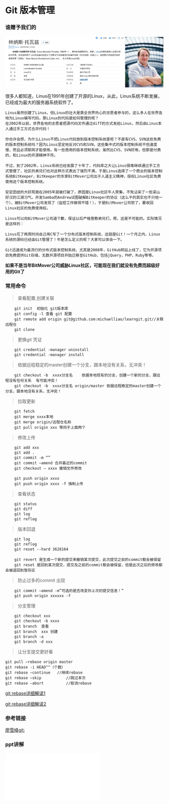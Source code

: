# Git 版本管理

### 谁赠予我们的
![git之父](./img/1.jpg)

很多人都知道，Linus在1991年创建了开源的Linux，从此，Linux系统不断发展，已经成为最大的服务器系统软件了。

    Linus虽然创建了Linux，但Linux的壮大是靠全世界热心的志愿者参与的，这么多人在世界各地为Linux编写代码，那Linux的代码是如何管理的呢？
    在2002年以前，世界各地的志愿者把源代码文件通过diff的方式发给Linus，然后由Linus本人通过手工方式合并代码！

    你也许会想，为什么Linus不把Linux代码放到版本控制系统里呢？不是有CVS、SVN这些免费的版本控制系统吗？因为Linus坚定地反对CVS和SVN，这些集中式的版本控制系统不但速度慢，而且必须联网才能使用。有一些商用的版本控制系统，虽然比CVS、SVN好用，但那是付费的，和Linux的开源精神不符。

    不过，到了2002年，Linux系统已经发展了十年了，代码库之大让Linus很难继续通过手工方式管理了，社区的弟兄们也对这种方式表达了强烈不满，于是Linus选择了一个商业的版本控制系统BitKeeper，BitKeeper的东家BitMover公司出于人道主义精神，授权Linux社区免费使用这个版本控制系统。

    安定团结的大好局面在2005年就被打破了，原因是Linux社区牛人聚集，不免沾染了一些梁山好汉的江湖习气。开发Samba的Andrew试图破解BitKeeper的协议（这么干的其实也不只他一个），被BitMover公司发现了（监控工作做得不错！），于是BitMover公司怒了，要收回Linux社区的免费使用权。

    Linus可以向BitMover公司道个歉，保证以后严格管教弟兄们，嗯，这是不可能的。实际情况是这样的：

    Linus花了两周时间自己用C写了一个分布式版本控制系统，这就是Git！一个月之内，Linux系统的源码已经由Git管理了！牛是怎么定义的呢？大家可以体会一下。

    Git迅速成为最流行的分布式版本控制系统，尤其是2008年，GitHub网站上线了，它为开源项目免费提供Git存储，无数开源项目开始迁移至GitHub，包括jQuery，PHP，Ruby等等。

**如果不是当年BitMover公司威胁Linux社区，可能现在我们就没有免费而超级好用的Git了**
### 常用命令

>查看配置,创建关联
```
    git init  初始化 git版本库
    git config -l 查看 git 配置
    git remote add origin git@github.com:michaelliao/learngit.git//关联远程仓
	git clone
```
>更换git 凭证
```
	git credential -manager uninstall
	git credential -manager install
```
>依据远程稳定的master创建一个分支，跟本地没有关系，无冲突！
```
	git checkout -b  xxxx分支名    依据本地现有的分支，创建一个新的分支，跟远程没有任何关系  有可能冲突！
	git checkout -b  xxxx分支名 origin/master 依据远程稳定的master创建一个分支，跟本地没有关系，无冲突！
```
>拉取更新
```
	git fetch
	git merge xxxx本地 
	git merge origin/远程仓名称
	git pull origin xxx 等同于上面两个
```
>修改上传
```
	git add xxx 
	git add .
	git commit -m “”
	git commit —amend 合并最近的commit
	git checkout — xxxx 撤销文件修改

    git push origin xxxx 
	git push origin xxxx -f 强制上传
```	
>查看状态
```
	git status
	git diff
	git log
	git reflog
```
>版本回退
```
    git log
	git reflog
	git reset --hard 3628164

	git revert 是生成一个新的提交来撤销某次提交，此次提交之前的commit都会被保留
	git reset 是回到某次提交，提交及之前的commit都会被保留，但是此次之后的修改都会被退回到暂存区
```

>防止过多的commit 出现
```
	git commit —amend -m”可选的是否改变你上次的提交信息！”
	git push origin xxxxxx -f
```
>分支管理
```
	git checkout xxx
	git checkout -b xxxx
	git branch  查看
	git branch  xxx 创建
	git branch -a
	git branch -d xxx
```	
>让分支提交更好看
```
git pull —rebase origin master
git rebase -i HEAD^^（个数）
git rebase —continue   //继续rebase
git rebase —skip           //跳过本次
git rebase —abort 	       //取消rebase 
```
[git rebase详细解读1](https://www.liaoxuefeng.com/wiki/0013739516305929606dd18361248578c67b8067c8c017b000/0015266568413773c73cdc8b4ab4f9aa9be10ef3078be3f000)

[git rebase详细解读2](http://gitbook.liuhui998.com/4_2.html)



### 参考链接
[廖雪峰git](https://www.liaoxuefeng.com/wiki/0013739516305929606dd18361248578c67b8067c8c017b000);
### ppt讲解
![git使用新姿势](../../../static/git-use-method.pdf)
